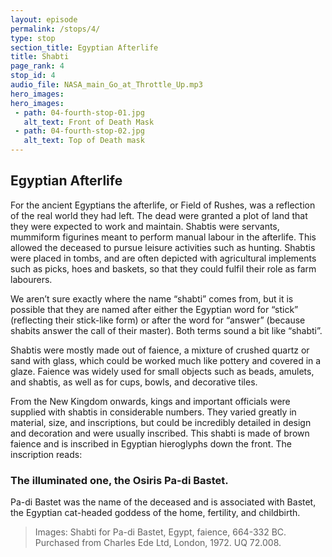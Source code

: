 ```yaml
---
layout: episode
permalink: /stops/4/
type: stop
section_title: Egyptian Afterlife
title: Shabti
page_rank: 4
stop_id: 4
audio_file: NASA_main_Go_at_Throttle_Up.mp3
hero_images:
hero_images:
 - path: 04-fourth-stop-01.jpg
   alt_text: Front of Death Mask
 - path: 04-fourth-stop-02.jpg
   alt_text: Top of Death mask
---
```

## Egyptian Afterlife 

For the ancient Egyptians the afterlife, or Field of Rushes, was a reflection of the real world they had left. The dead were granted a plot of land that they were expected to work and maintain. Shabtis were servants, mummiform figurines meant to perform manual labour in the afterlife. This allowed the deceased to pursue leisure activities such as hunting. Shabtis were placed in tombs, and are often depicted with agricultural implements such as picks, hoes and baskets, so that they could fulfil their role as farm labourers.

We aren’t sure exactly where the name “shabti” comes from, but it is possible that they are named after either the Egyptian word for “stick” (reflecting their stick-like form) or after the word for “answer” (because shabits answer the call of their master). Both terms sound a bit like “shabti”.

Shabtis were mostly made out of faience, a mixture of crushed quartz or sand with glass, which could be worked much like pottery and covered in a glaze. Faience was widely used for small objects such as beads, amulets, and shabtis, as well as for cups, bowls, and decorative tiles.

From the New Kingdom onwards, kings and important officials were supplied with shabtis in considerable numbers. They varied greatly in material, size, and inscriptions, but could be incredibly detailed in design and decoration and were usually inscribed. This shabti is made of brown faience and is inscribed in Egyptian hieroglyphs down the front. The inscription reads: 

### The illuminated one, the Osiris Pa-di Bastet. 

Pa-di Bastet was the name of the deceased and is associated with Bastet, the Egyptian cat-headed goddess of the home, fertility, and childbirth. 

> Images: Shabti for Pa-di Bastet, Egypt, faience, 664-332 BC. Purchased from Charles Ede Ltd, London, 1972. UQ 72.008. 
